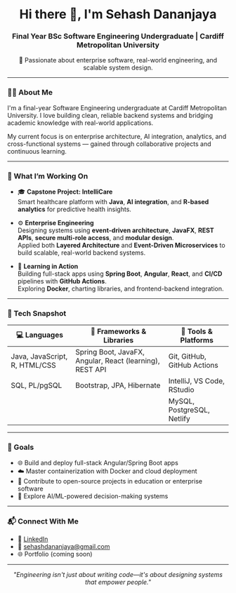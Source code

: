 <h1 align="center">Hi there 👋, I'm Sehash Dananjaya</h1>
<h3 align="center">Final Year BSc Software Engineering Undergraduate | Cardiff Metropolitan University</h3>

<p align="center">
🚀 Passionate about enterprise software, real-world engineering, and scalable system design.
</p>

---

### 👨‍💻 About Me

I'm a final-year Software Engineering undergraduate at Cardiff Metropolitan University. I love building clean, reliable backend systems and bridging academic knowledge with real-world applications.

My current focus is on enterprise architecture, AI integration, analytics, and cross-functional systems — gained through collaborative projects and continuous learning.

---

### 🚧 What I’m Working On

- 🎓 **Capstone Project: IntelliCare**  
  Smart healthcare platform with **Java**, **AI integration**, and **R-based analytics** for predictive health insights.

- ⚙️ **Enterprise Engineering**  
  Designing systems using **event-driven architecture**, **JavaFX**, **REST APIs**, **secure multi-role access**, and **modular design**.  
  Applied both **Layered Architecture** and **Event-Driven Microservices** to build scalable, real-world backend systems.

- 🧪 **Learning in Action**  
  Building full-stack apps using **Spring Boot**, **Angular**, **React**, and **CI/CD** pipelines with **GitHub Actions**.  
  Exploring **Docker**, charting libraries, and frontend-backend integration.

---

### 🧰 Tech Snapshot

| 💻 Languages        | 🚀 Frameworks & Libraries               | 🔧 Tools & Platforms             |
|--------------------|-----------------------------------------|----------------------------------|
| Java, JavaScript, R, HTML/CSS | Spring Boot, JavaFX, Angular, React (learning), REST API | Git, GitHub, GitHub Actions      |
| SQL, PL/pgSQL       | Bootstrap, JPA, Hibernate               | IntelliJ, VS Code, RStudio       |
|                    |                                         | MySQL, PostgreSQL, Netlify       |

---

### 🎯 Goals

- 🌐 Build and deploy full-stack Angular/Spring Boot apps  
- ☁️ Master containerization with Docker and cloud deployment  
- 🤝 Contribute to open-source projects in education or enterprise software 
- 🧠 Explore AI/ML-powered decision-making systems

---

### 📬 Connect With Me

- 🔗 [LinkedIn](https://www.linkedin.com/in/sehash-dananjaya)  
- 📧 sehashdananjaya@gmail.com  
- 🌐 Portfolio (coming soon)

---

<p align="center">
  <i>"Engineering isn't just about writing code—it's about designing systems that empower people."</i>
</p>
